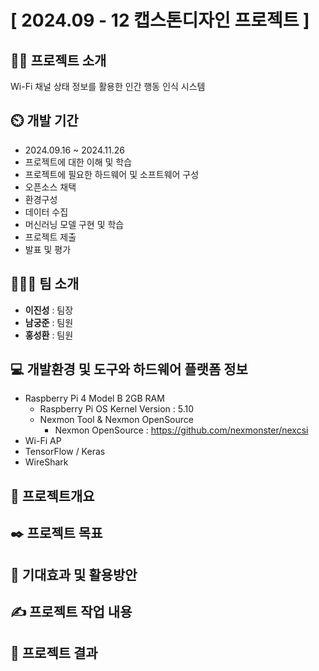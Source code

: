 # [ 2024.09 - 12 캡스톤디자인 프로젝트 ]
## 👨‍🏫 프로젝트 소개
Wi-Fi 채널 상태 정보를 활용한 인간 행동 인식 시스템 

## ⏲️ 개발 기간 
- 2024.09.16 ~ 2024.11.26
- 프로젝트에 대한 이해 및 학습
- 프로젝트에 필요한 하드웨어 및 소프트웨어 구성
- 오픈소스 채택
- 환경구성
- 데이터 수집
- 머신러닝 모델 구현 및 학습
- 프로젝트 제출
- 발표 및 평가

## 🧑‍🤝‍🧑 팀 소개
- **이진성** : 팀장
- **남궁준** : 팀원
- **홍성환** : 팀원

## 💻 개발환경 및 도구와 하드웨어 플랫폼 정보
- Raspberry Pi 4 Model B 2GB RAM
  - Raspberry Pi OS Kernel Version : 5.10
  - Nexmon Tool & Nexmon OpenSource
    - Nexmon OpenSource : <https://github.com/nexmonster/nexcsi>
- Wi-Fi AP
- TensorFlow / Keras
- WireShark

## 📌 프로젝트개요

## ✒️ 프로젝트 목표

## 📍 기대효과 및 활용방안

## ✍ 프로젝트 작업 내용

## 💾 프로젝트 결과
